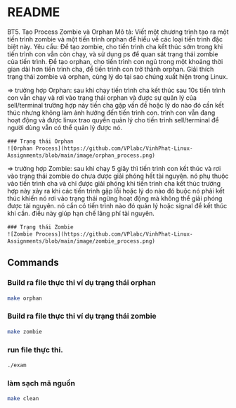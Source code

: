 # README

BT5. Tạo Process Zombie và Orphan
Mô tả: Viết một chương trình tạo ra một tiến trình zombie và một tiến trình orphan để hiểu về các loại tiến trình đặc biệt này.
Yêu cầu:
Để tạo zombie, cho tiến trình cha kết thúc sớm trong khi tiến trình con vẫn còn chạy, và sử dụng ps để quan sát trạng thái zombie của tiến trình.
Để tạo orphan, cho tiến trình con ngủ trong một khoảng thời gian dài hơn tiến trình cha, để tiến trình con trở thành orphan.
Giải thích trạng thái zombie và orphan, cùng lý do tại sao chúng xuất hiện trong Linux.

=> trường hợp Orphan:
    sau khi chạy tiến trình cha kết thúc sau 10s tiến trình con vẫn chạy và rơi vào trạng thái orphan và được sự quản lý của sell/terminal
    trường hợp này tiến cha gặp vấn đề hoặc lý do nào đó cần kết thúc nhưng không làm ảnh hưởng đến tiến trình con.
    trình con vẫn đang hoạt động và được linux trao quyền quản lý cho tiến trình sell/terminal để người dùng vẫn có thể quản lý được nó.

    ### Trạng thái Orphan
    ![Orphan Process](https://github.com/VPlabc/VinhPhat-Linux-Assignments/blob/main/image/orphan_process.png)

=> trường hợp Zombie:
    sau khi chạy 5 giây thì tiến trình con kết thúc và rơi vào trạng thái zombie do chưa được giải phóng hết tài nguyên. 
    nó phụ thuộc vào tiến trình cha và chỉ được giải phóng khi tiến trình cha kết thúc 
    trường hợp này xảy ra khi các tiến trình gặp lỗi hoặc lý do nào đó buộc nó phải kết thúc khiến nó rơi vào trạng thái ngừng hoạt động mà không thể giải phóng được tài nguyên.
    nó cần có tiến trình nào đó quản lý hoặc signal để kết thúc khi cần. điều này giúp hạn chế lãng phí tài nguyên.

    ### Trạng thái Zombie
    ![Zombie Process](https://github.com/VPlabc/VinhPhat-Linux-Assignments/blob/main/image/zombie_process.png)

## Commands

### Build ra file thực thi ví dụ trạng thái orphan
```bash
make orphan
```

### Build ra file thực thi ví dụ trạng thái zombie
```bash
make zombie
```

### run file thực thi.
```bash
./exam
```

### làm sạch mã nguồn
```bash
make clean
```
